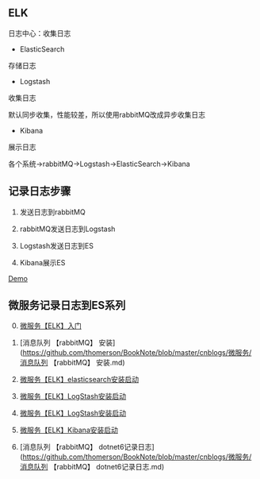 ## ELK

日志中心：收集日志

* ElasticSearch

存储日志

* Logstash

收集日志

默认同步收集，性能较差，所以使用rabbitMQ改成异步收集日志

* Kibana

展示日志


各个系统->rabbitMQ->Logstash->ElasticSearch->Kibana



## 记录日志步骤

1. 发送日志到rabbitMQ

2. rabbitMQ发送日志到Logstash

3. Logstash发送日志到ES

4. Kibana展示ES

[Demo](https://github.com/thomerson/Demo/tree/main/dotnet6/gatlin.demo.shopping)


## 微服务记录日志到ES系列

0. [微服务【ELK】入门](https://github.com/thomerson/BookNote/blob/master/cnblogs/微服务/微服务【ELK】入门.md)

1. [消息队列 【rabbitMQ】 安装](https://github.com/thomerson/BookNote/blob/master/cnblogs/微服务/消息队列 【rabbitMQ】 安装.md)


2. [微服务【ELK】elasticsearch安装启动](https://github.com/thomerson/BookNote/blob/master/cnblogs/微服务/微服务【ELK】elasticsearch安装启动.md)

3. [微服务【ELK】LogStash安装启动](https://github.com/thomerson/BookNote/blob/master/cnblogs/微服务/微服务【ELK】LogStash安装启动.md)

4. [微服务【ELK】LogStash安装启动](https://github.com/thomerson/BookNote/blob/master/cnblogs/微服务/微服务【ELK】LogStash安装启动.md)

5. [微服务【ELK】Kibana安装启动](https://github.com/thomerson/BookNote/blob/master/cnblogs/微服务/微服务【ELK】Kibana安装启动.md)

6. [消息队列 【rabbitMQ】 dotnet6记录日志](https://github.com/thomerson/BookNote/blob/master/cnblogs/微服务/消息队列 【rabbitMQ】 dotnet6记录日志.md)

